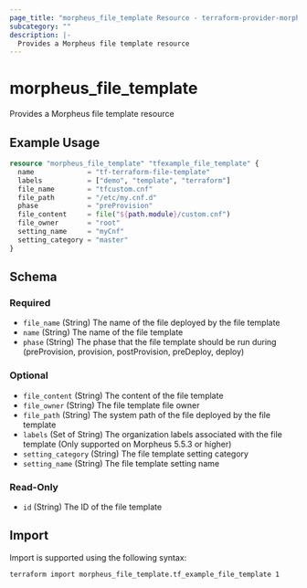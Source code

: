```yaml
---
page_title: "morpheus_file_template Resource - terraform-provider-morpheus"
subcategory: ""
description: |-
  Provides a Morpheus file template resource
---
```


# morpheus_file_template

Provides a Morpheus file template resource

## Example Usage

```terraform
resource "morpheus_file_template" "tfexample_file_template" {
  name             = "tf-terraform-file-template"
  labels           = ["demo", "template", "terraform"]
  file_name        = "tfcustom.cnf"
  file_path        = "/etc/my.cnf.d"
  phase            = "preProvision"
  file_content     = file("${path.module}/custom.cnf")
  file_owner       = "root"
  setting_name     = "myCnf"
  setting_category = "master"
}
```

<!-- schema generated by tfplugindocs -->
## Schema

### Required

- `file_name` (String) The name of the file deployed by the file template
- `name` (String) The name of the file template
- `phase` (String) The phase that the file template should be run during (preProvision, provision, postProvision, preDeploy, deploy)

### Optional

- `file_content` (String) The content of the file template
- `file_owner` (String) The file template file owner
- `file_path` (String) The system path of the file deployed by the file template
- `labels` (Set of String) The organization labels associated with the file template (Only supported on Morpheus 5.5.3 or higher)
- `setting_category` (String) The file template setting category
- `setting_name` (String) The file template setting name

### Read-Only

- `id` (String) The ID of the file template

## Import

Import is supported using the following syntax:

```shell
terraform import morpheus_file_template.tf_example_file_template 1
```
